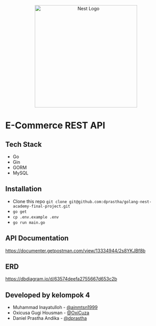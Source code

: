 <p align="center">
  <a href="https://nestacademy.id/" target="blank"><img src="https://media-exp1.licdn.com/dms/image/C560BAQGENK8425C92A/company-logo_200_200/0/1639986729861?e=2147483647&v=beta&t=ecGbi4vXbPlluNkcG-dCON_qEOLMjRbWjDuScvofVeI" width="320" alt="Nest Logo" /></a>
</p>

# E-Commerce REST API

## Tech Stack

- Go
- Gin
- GORM
- MySQL

## Installation

- Clone this repo `git clone git@github.com:dprastha/golang-nest-academy-final-project.git`
- `go get`
- `cp .env.example .env`
- `go run main.go`

## API Documentation

https://documenter.getpostman.com/view/13334944/2s8YKJBf8b

## ERD

https://dbdiagram.io/d/63574deefa2755667d653c2b

## Developed by kelompok 4

- Muhammad Inayatulloh - [@ainmtsn1999](https://github.com/ainmtsn1999)
- Oxicusa Gugi Housman - [@OxiCuza](https://github.com/OxiCuza)
- Daniel Prastha Andika - [@dprastha](https://github.com/dprastha)
